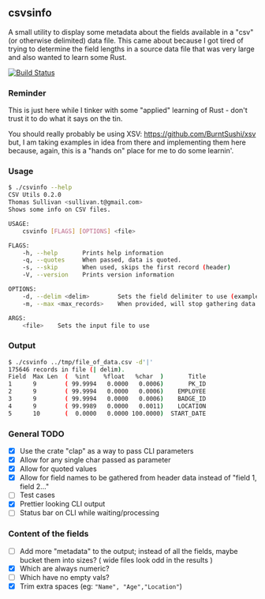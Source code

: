 ## csvsinfo

A small utility to display some metadata about the fields available in a "csv" (or otherwise delimited) data file.  This came about because I got tired of trying to determine the field lengths in a source data file that was very large and also wanted to learn some Rust.

[![Build Status](https://travis-ci.com/sullivant/csvinfo.svg?branch=master)](https://travis-ci.com/sullivant/csvinfo)

### Reminder

This is just here while I tinker with some "applied" learning of Rust - don't trust it to do what it says on the tin.

You should really probably be using XSV: https://github.com/BurntSushi/xsv but, I am taking examples in idea from there and implementing them here because, again, this is a "hands on" place for me to do some learnin'.

### Usage
```bash
$ ./csvinfo --help
CSV Utils 0.2.0
Thomas Sullivan <sullivan.t@gmail.com>
Shows some info on CSV files.

USAGE:
    csvinfo [FLAGS] [OPTIONS] <file>

FLAGS:
    -h, --help       Prints help information
    -q, --quotes     When passed, data is quoted.
    -s, --skip       When used, skips the first record (header)
    -V, --version    Prints version information

OPTIONS:
    -d, --delim <delim>        Sets the field delimiter to use (example: -d '|'), default is ','
    -m, --max <max_records>    When provided, will stop gathering data after N records

ARGS:
    <file>    Sets the input file to use
```
### Output
```bash
$ ./csvinfo ../tmp/file_of_data.csv -d'|'
175646 records in file (| delim).
Field  Max Len  (  %int    %float   %char  )       Title
1      9        ( 99.9994   0.0000   0.0006)       PK_ID
2      9        ( 99.9994   0.0000   0.0006)    EMPLOYEE
3      9        ( 99.9994   0.0000   0.0006)    BADGE_ID
4      9        ( 99.9989   0.0000   0.0011)    LOCATION
5      10       (  0.0000   0.0000 100.0000)  START_DATE
```

### General TODO
- [X] Use the crate "clap" as a way to pass CLI parameters
- [X] Allow for any single char passed as parameter
- [X] Allow for quoted values
- [X] Allow for field names to be gathered from header data instead of "field 1, field 2..."
- [ ] Test cases
- [X] Prettier looking CLI output
- [ ] Status bar on CLI while waiting/processing
###  Content of the fields
- [ ] Add more "metadata" to the output; instead of all the fields, maybe bucket them into sizes? ( wide files look odd in the results )
- [X] Which are always numeric?
- [ ] Which have no empty vals?
- [X] Trim extra spaces (eg: ```"Name", "Age","Location"```)
